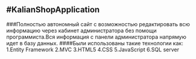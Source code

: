 #KalianShopApplication
---
###Полностью автономный сайт с возможностью редактировать всю информацию через кабинет администратора без помощи программиста.Вся информация с панели администратора напрямую идет в базу данных.
####Были использованы такие технологии как:
1.Entity Framework
2.MVC
3.HTML5
4.CSS
5.JavaScript
6.SQL server
